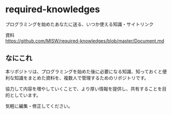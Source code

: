 # required-knowledges
プログラミングを始めたあなたに送る、いつか使える知識・サイトリンク  
 
 
資料  
https://github.com/MISW/required-knowledges/blob/master/Document.md


## なにこれ  
本リポジトリは、プログラミングを始めた後に必要になる知識、知っておくと便利な知識をまとめた資料を、複数人で管理するためのリポジトリです。  

協力して内容を増やしていくことで、より厚い情報を提供し、共有することを目的としています。

気軽に編集・修正してください。

